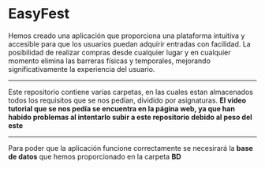 # EasyFest
Hemos creado una aplicación que proporciona una plataforma intuitiva y accesible para que los usuarios puedan adquirir entradas con facilidad. La posibilidad de realizar compras desde cualquier lugar y en cualquier momento elimina las barreras físicas y temporales, mejorando significativamente la experiencia del usuario. 

---
Este repositorio contiene varias carpetas, en las cuales estan almacenados todos los requisitos que se nos pedían, dividido por asignaturas.
**El video tutorial que se nos pedía se encuentra en la página web, ya que han habido problemas al intentarlo subir a este repositorio debido al peso del este**

---
Para poder que la aplicación funcione correctamente se necesirará la **base de datos** que hemos proporcionado en la carpeta **BD**


